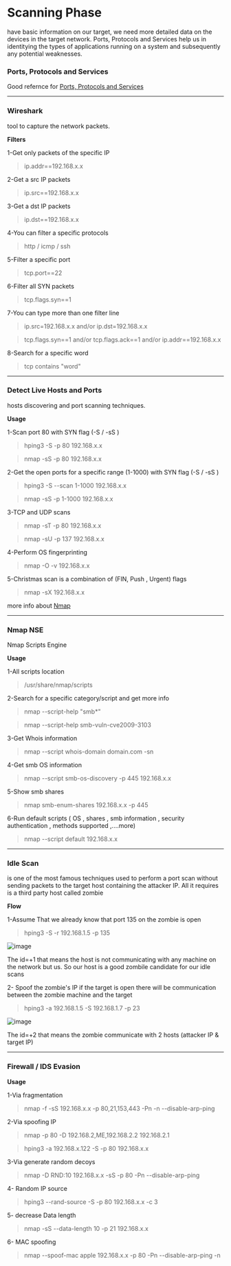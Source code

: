 # Scanning Phase

have basic information on our target, we need more detailed data on the devices in the target network. Ports, Protocols and Services help us in identitying the types of applications running on a system and subsequently any potential weaknesses.




### Ports, Protocols and Services

Good refernce for [ Ports, Protocols and Services ](http://www.iana.org/assignments/port-numbers)
___


### Wireshark

tool to capture the network packets.


**Filters**

1-Get only packets of the specific IP

> ip.addr==192.168.x.x


2-Get a src IP packets

> ip.src==192.168.x.x


3-Get a dst IP packets

> ip.dst==192.168.x.x


4-You can filter a specific protocols

> http / icmp / ssh


5-Filter a specific port

> tcp.port==22


6-Filter all SYN packets

> tcp.flags.syn==1


7-You can type more than one filter line

> ip.src=192.168.x.x and/or ip.dst=192.168.x.x

> tcp.flags.syn==1 and/or tcp.flags.ack==1 and/or ip.addr==192.168.x.x


8-Search for a specific word

> tcp contains "word"


___

### Detect Live Hosts and Ports

hosts discovering and port scanning techniques.

**Usage**

1-Scan port 80 with SYN flag (-S / -sS ) 

> hping3 -S -p 80 192.168.x.x


> nmap -sS -p 80 192.168.x.x

2-Get the open ports for a specific range (1-1000) with SYN flag (-S / -sS )

> hping3 -S --scan 1-1000 192.168.x.x

> nmap -sS -p 1-1000 192.168.x.x

3-TCP and UDP scans
<!-- There are number of services that run and commuunicate over UDP (DNS , SNMP , DHCP , netbios-ns , rpcbind ,.....) -->
> nmap -sT -p 80 192.168.x.x

> nmap -sU -p 137 192.168.x.x

4-Perform OS fingerprinting

> nmap -O -v 192.168.x.x

5-Christmas scan is a combination of (FIN, Push , Urgent) flags

> nmap -sX 192.168.x.x 

more info about [ Nmap ](https://nmap.org/book/man-port-scanning-techniques.html)

___

### Nmap NSE 

Nmap Scripts Engine

**Usage**

1-All scripts location 

>/usr/share/nmap/scripts

2-Search for a specific category/script and get more info

> nmap --script-help "smb*" 

> nmap --script-help smb-vuln-cve2009-3103

3-Get Whois information

> nmap --script whois-domain domain.com -sn

4-Get smb OS information 

> nmap --script smb-os-discovery -p 445 192.168.x.x

5-Show smb shares

> nmap smb-enum-shares 192.168.x.x -p 445

6-Run default scripts ( OS , shares , smb information , security authentication , methods supported ,....more)

> nmap --script default 192.168.x.x

___

### Idle Scan 

is one of the most famous techniques used to perform a port scan without sending packets to the target host containing the attacker IP. All it requires is a third party host called zombie

**Flow**

1-Assume That we already know that port 135 on the zombie is open

> hping3 -S -r 192.168.1.5 -p 135

![image](https://user-images.githubusercontent.com/73122852/230792772-67b40cf9-7353-44ab-8d2b-4f8d2167f945.png)

The id=+1 that means the host is not communicating with any machine on the network but us. So our host is a good zombile candidate for our idle scans 

2- Spoof the zombie's IP if the target is open there will be communication between the zombie machine and the target 

> hping3 -a 192.168.1.5 -S 192.168.1.7 -p 23

![image](https://user-images.githubusercontent.com/73122852/230793721-5abae249-6aba-4df9-90f5-4f66867a4801.png)

The id=+2 that means the zombie communicate with 2 hosts (attacker IP & target IP)

___

### Firewall / IDS Evasion

**Usage**

1-Via fragmentation

> nmap -f -sS 192.168.x.x -p 80,21,153,443 -Pn -n --disable-arp-ping

2-Via spoofing IP

> nmap -p 80 -D 192.168.2,ME,192.168.2.2 192.168.2.1

> hping3 -a 192.168.x.122 -S -p 80 192.168.x.x

3-Via generate random decoys

> nmap -D RND:10 192.168.x.x -sS -p 80 -Pn --disable-arp-ping

4- Random IP source

> hping3 --rand-source -S -p 80 192.168.x.x -c 3

5- decrease Data length

> nmap -sS --data-length 10 -p 21 192.168.x.x

6- MAC spoofing

> nmap --spoof-mac apple 192.168.x.x -p 80 -Pn  --disable-arp-ping -n


